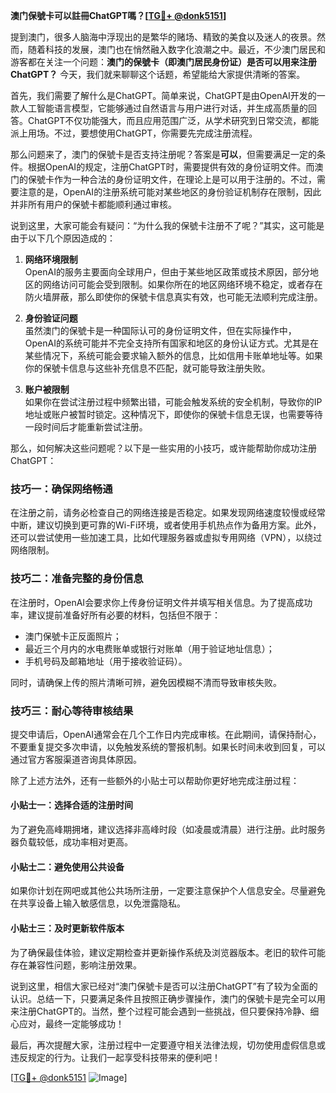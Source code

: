 **澳门保號卡可以註冊ChatGPT嗎？[[TG💪+ @donk5151](https://t.me/s/donk5151)]**

提到澳门，很多人脑海中浮现出的是繁华的赌场、精致的美食以及迷人的夜景。然而，随着科技的发展，澳门也在悄然融入数字化浪潮之中。最近，不少澳门居民和游客都在关注一个问题：**澳门的保號卡（即澳门居民身份证）是否可以用来注册ChatGPT？** 今天，我们就来聊聊这个话题，希望能给大家提供清晰的答案。

首先，我们需要了解什么是ChatGPT。简单来说，ChatGPT是由OpenAI开发的一款人工智能语言模型，它能够通过自然语言与用户进行对话，并生成高质量的回答。ChatGPT不仅功能强大，而且应用范围广泛，从学术研究到日常交流，都能派上用场。不过，要想使用ChatGPT，你需要先完成注册流程。

那么问题来了，澳门的保號卡是否支持注册呢？答案是**可以**，但需要满足一定的条件。根据OpenAI的规定，注册ChatGPT时，需要提供有效的身份证明文件。而澳门的保號卡作为一种合法的身份证明文件，在理论上是可以用于注册的。不过，需要注意的是，OpenAI的注册系统可能对某些地区的身份验证机制存在限制，因此并非所有用户的保號卡都能顺利通过审核。

说到这里，大家可能会有疑问：“为什么我的保號卡注册不了呢？”其实，这可能是由于以下几个原因造成的：

1. **网络环境限制**  
   OpenAI的服务主要面向全球用户，但由于某些地区政策或技术原因，部分地区的网络访问可能会受到限制。如果你所在的地区网络环境不稳定，或者存在防火墙屏蔽，那么即使你的保號卡信息真实有效，也可能无法顺利完成注册。

2. **身份验证问题**  
   虽然澳门的保號卡是一种国际认可的身份证明文件，但在实际操作中，OpenAI的系统可能并不完全支持所有国家和地区的身份认证方式。尤其是在某些情况下，系统可能会要求输入额外的信息，比如信用卡账单地址等。如果你的保號卡信息与这些补充信息不匹配，就可能导致注册失败。

3. **账户被限制**  
   如果你在尝试注册过程中频繁出错，可能会触发系统的安全机制，导致你的IP地址或账户被暂时锁定。这种情况下，即使你的保號卡信息无误，也需要等待一段时间后才能重新尝试注册。

那么，如何解决这些问题呢？以下是一些实用的小技巧，或许能帮助你成功注册ChatGPT：

### 技巧一：确保网络畅通  
在注册之前，请务必检查自己的网络连接是否稳定。如果发现网络速度较慢或经常中断，建议切换到更可靠的Wi-Fi环境，或者使用手机热点作为备用方案。此外，还可以尝试使用一些加速工具，比如代理服务器或虚拟专用网络（VPN），以绕过网络限制。

### 技巧二：准备完整的身份信息  
在注册时，OpenAI会要求你上传身份证明文件并填写相关信息。为了提高成功率，建议提前准备好所有必要的材料，包括但不限于：
- 澳门保號卡正反面照片；
- 最近三个月内的水电费账单或银行对账单（用于验证地址信息）；
- 手机号码及邮箱地址（用于接收验证码）。

同时，请确保上传的照片清晰可辨，避免因模糊不清而导致审核失败。

### 技巧三：耐心等待审核结果  
提交申请后，OpenAI通常会在几个工作日内完成审核。在此期间，请保持耐心，不要重复提交多次申请，以免触发系统的警报机制。如果长时间未收到回复，可以通过官方客服渠道咨询具体原因。

除了上述方法外，还有一些额外的小贴士可以帮助你更好地完成注册过程：

#### 小贴士一：选择合适的注册时间  
为了避免高峰期拥堵，建议选择非高峰时段（如凌晨或清晨）进行注册。此时服务器负载较低，成功率相对更高。

#### 小贴士二：避免使用公共设备  
如果你计划在网吧或其他公共场所注册，一定要注意保护个人信息安全。尽量避免在共享设备上输入敏感信息，以免泄露隐私。

#### 小贴士三：及时更新软件版本  
为了确保最佳体验，建议定期检查并更新操作系统及浏览器版本。老旧的软件可能存在兼容性问题，影响注册效果。

说到这里，相信大家已经对“澳门保號卡是否可以注册ChatGPT”有了较为全面的认识。总结一下，只要满足条件且按照正确步骤操作，澳门的保號卡是完全可以用来注册ChatGPT的。当然，整个过程可能会遇到一些挑战，但只要保持冷静、细心应对，最终一定能够成功！

最后，再次提醒大家，注册过程中一定要遵守相关法律法规，切勿使用虚假信息或违反规定的行为。让我们一起享受科技带来的便利吧！

[[TG💪+ @donk5151](https://t.me/s/donk5151) ![Image](https://i.postimg.cc/rwNCRYN7/Snipaste-2025-04-30-17-27-05.png)]